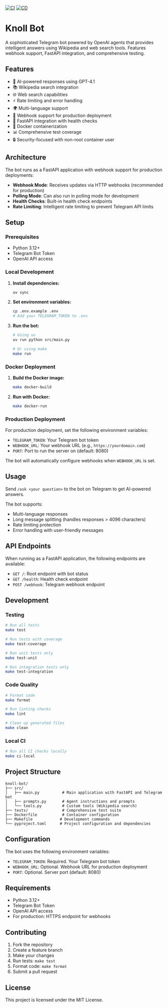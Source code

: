 [![CI](https://github.com/serverdaun/knoll-tg-bot/actions/workflows/ci.yml/badge.svg)](https://github.com/serverdaun/knoll-tg-bot/actions/workflows/ci.yml)
[![CD](https://github.com/serverdaun/knoll-tg-bot/actions/workflows/deploy.yml/badge.svg)](https://github.com/serverdaun/knoll-tg-bot/actions/workflows/deploy.yml)

# Knoll Bot

A sophisticated Telegram bot powered by OpenAI agents that provides intelligent answers using Wikipedia and web search tools. Features webhook support, FastAPI integration, and comprehensive testing.

## Features

- 🤖 AI-powered responses using GPT-4.1
- 📚 Wikipedia search integration
- 🌐 Web search capabilities
- ⚡ Rate limiting and error handling
- 🌍 Multi-language support
- 🔗 Webhook support for production deployment
- 🚀 FastAPI integration with health checks
- 🐳 Docker containerization
- 📊 Comprehensive test coverage
- 🔒 Security-focused with non-root container user

## Architecture

The bot runs as a FastAPI application with webhook support for production deployments:

- **Webhook Mode**: Receives updates via HTTP webhooks (recommended for production)
- **Polling Mode**: Can also run in polling mode for development
- **Health Checks**: Built-in health check endpoints
- **Rate Limiting**: Intelligent rate limiting to prevent Telegram API limits

## Setup

### Prerequisites

- Python 3.12+
- Telegram Bot Token
- OpenAI API access

### Local Development

1. **Install dependencies:**
   ```bash
   uv sync
   ```

2. **Set environment variables:**
   ```bash
   cp .env.example .env
   # Add your TELEGRAM_TOKEN to .env
   ```

3. **Run the bot:**
   ```bash
   # Using uv
   uv run python src/main.py
   
   # Or using make
   make run
   ```

### Docker Deployment

1. **Build the Docker image:**
   ```bash
   make docker-build
   ```

2. **Run with Docker:**
   ```bash
   make docker-run
   ```

### Production Deployment

For production deployment, set the following environment variables:

- `TELEGRAM_TOKEN`: Your Telegram bot token
- `WEBHOOK_URL`: Your webhook URL (e.g., `https://yourdomain.com`)
- `PORT`: Port to run the server on (default: 8080)

The bot will automatically configure webhooks when `WEBHOOK_URL` is set.

## Usage

Send `/ask <your question>` to the bot on Telegram to get AI-powered answers.

The bot supports:
- Multi-language responses
- Long message splitting (handles responses > 4096 characters)
- Rate limiting protection
- Error handling with user-friendly messages

## API Endpoints

When running as a FastAPI application, the following endpoints are available:

- `GET /`: Root endpoint with bot status
- `GET /health`: Health check endpoint
- `POST /webhook`: Telegram webhook endpoint

## Development

### Testing

```bash
# Run all tests
make test

# Run tests with coverage
make test-coverage

# Run unit tests only
make test-unit

# Run integration tests only
make test-integration
```

### Code Quality

```bash
# Format code
make format

# Run linting checks
make lint

# Clean up generated files
make clean
```

### Local CI

```bash
# Run all CI checks locally
make ci-local
```

## Project Structure

```
knoll-bot/
├── src/
│   ├── main.py          # Main application with FastAPI and Telegram bot
│   ├── prompts.py       # Agent instructions and prompts
│   └── tools.py         # Custom tools (Wikipedia search)
├── tests/               # Comprehensive test suite
├── Dockerfile           # Container configuration
├── Makefile            # Development commands
└── pyproject.toml      # Project configuration and dependencies
```

## Configuration

The bot uses the following environment variables:

- `TELEGRAM_TOKEN`: Required. Your Telegram bot token
- `WEBHOOK_URL`: Optional. Webhook URL for production deployment
- `PORT`: Optional. Server port (default: 8080)

## Requirements

- Python 3.12+
- Telegram Bot Token
- OpenAI API access
- For production: HTTPS endpoint for webhooks

## Contributing

1. Fork the repository
2. Create a feature branch
3. Make your changes
4. Run tests: `make test`
5. Format code: `make format`
6. Submit a pull request

## License

This project is licensed under the MIT License.
